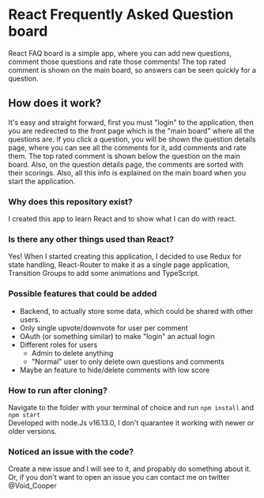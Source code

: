# React Frequently Asked Question board

React FAQ board is a simple app, where you can add new questions, comment those questions and rate those comments!
The top rated comment is shown on the main board, so answers can be seen quickly for a question.

## How does it work?

It's easy and straight forward, first you must "login" to the application, then you are redirected to the front page which is the "main board" where all the questions are. If you click a question, you will be shown the question details page, where you can see all the comments for it, add comments and rate them. The top rated comment is shown below the question on the main board. Also, on the question details page, the comments are sorted with their scorings. Also, all this info is explained on the main board when you start the application.

### Why does this repository exist?

I created this app to learn React and to show what I can do with react.

### Is there any other things used than React?

Yes! When I started creating this application, I decided to use Redux for state handling, React-Router to make it as a single page application, Transition Groups to add some animations and TypeScript.

### Possible features that could be added

- Backend, to actually store some data, which could be shared with other users.
- Only single upvote/downvote for user per comment
- OAuth (or something similar) to make "login" an actual login
- Different roles for users
    - Admin to delete anything
    - "Normal" user to only delete own questions and comments
- Maybe an feature to hide/delete comments with low score

### How to run after cloning?

Navigate to the folder with your terminal of choice and run `npm install` and `npm start`  
Developed with node.Js v16.13.0, I don't quarantee it working with newer or older versions.

### Noticed an issue with the code?

Create a new issue and I will see to it, and propably do something about it.  
Or, if you don't want to open an issue you can contact me on twitter @Void_Cooper

